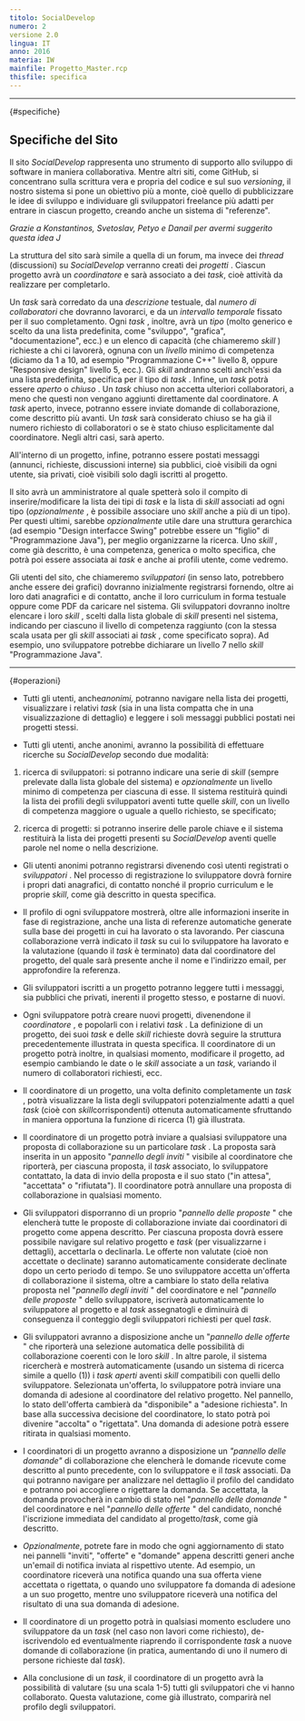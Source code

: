 ```yaml
---
titolo: SocialDevelop
numero: 2
versione 2.0
lingua: IT
anno: 2016
materia: IW
mainfile: Progetto_Master.rcp
thisfile: specifica
---
```


-------

{#specifiche}

## Specifiche del Sito

Il sito *SocialDevelop* rappresenta uno strumento di
supporto allo sviluppo di software in maniera collaborativa. Mentre altri siti,
come GitHub, si concentrano sulla scrittura vera e propria del codice e sul suo
*versioning*, il nostro sistema si pone un obiettivo più a monte, cioè
quello di pubblicizzare le idee di sviluppo e individuare gli sviluppatori
freelance più adatti per entrare in ciascun progetto, creando anche un sistema
di "referenze".

*Grazie a Konstantinos, Svetoslav, Petyo e Danail per avermi suggerito questa idea* *J*  

La struttura del sito sarà simile a quella di un forum, ma
invece dei *thread* (discussioni) su *SocialDevelop* verranno creati
dei *progetti* . Ciascun progetto avrà un *coordinatore* e sarà
associato a dei *task*, cioè attività da realizzare per completarlo.

Un *task* sarà corredato da una *descrizione*
testuale, dal *numero di collaboratori* che dovranno lavorarci, e da un *intervallo
temporale* fissato per il suo completamento. Ogni *task* , inoltre, avrà
un *tipo* (molto generico e scelto da una lista predefinita, come
"sviluppo", "grafica", "documentazione", ecc.) e un elenco di capacità (che
chiameremo *skill* ) richieste a chi ci lavorerà, ognuna con un *livello*
minimo di competenza (diciamo da 1 a 10, ad esempio "Programmazione C++"
livello 8, oppure "Responsive design" livello 5, ecc.). Gli *skill* andranno
scelti anch'essi da una lista predefinita, specifica per il tipo di *task* .
Infine, un *task* potrà essere *aperto* o *chiuso* . Un *task*
chiuso non accetta ulteriori collaboratori, a meno che questi non vengano
aggiunti direttamente dal coordinatore. A *task* aperto, invece, potranno
essere inviate domande di collaborazione, come descritto più avanti. Un *task*
sarà considerato chiuso se ha già il numero richiesto di collaboratori o se è
stato chiuso esplicitamente dal coordinatore. Negli altri casi, sarà aperto.

All'interno di un progetto, infine, potranno essere postati
messaggi (annunci, richieste, discussioni interne) sia pubblici, cioè visibili
da ogni utente, sia privati, cioè visibili solo dagli iscritti al progetto.

Il sito avrà un amministratore al quale spetterà solo il
compito di inserire/modificare la lista dei tipi di *task* e la lista di *skill* associati ad ogni tipo (*opzionalmente* , è possibile associare uno *skill*
anche a più di un tipo). Per questi ultimi, sarebbe *opzionalmente* utile
dare una struttura gerarchica (ad esempio "Design interfacce Swing" potrebbe
essere un "figlio" di "Programmazione Java"), per meglio organizzarne la
ricerca. Uno *skill* , come già descritto, è una competenza, generica o
molto specifica, che potrà poi essere associata ai *task* e anche ai
profili utente, come vedremo.

Gli utenti del sito, che chiameremo *sviluppatori* (in
senso lato, potrebbero anche essere dei grafici) dovranno inizialmente
registrarsi fornendo, oltre ai loro dati anagrafici e di contatto, anche il
loro curriculum in forma testuale oppure come PDF da caricare nel sistema. Gli
sviluppatori dovranno inoltre elencare i loro *skill* , scelti dalla lista globale
di *skill* presenti nel sistema, indicando per ciascuno il livello di
competenza raggiunto (con la stessa scala usata per gli *skill* associati
ai *task* , come specificato sopra). Ad esempio, uno sviluppatore potrebbe
dichiarare un livello 7 nello *skill* "Programmazione Java".

-------

{#operazioni}

- Tutti gli utenti, anche*anonimi,* potranno navigare nella
  lista dei progetti, visualizzare i relativi *task* (sia in una lista
  compatta che in una visualizzazione di dettaglio) e leggere i soli messaggi
  pubblici postati nei progetti stessi.

- Tutti gli utenti, anche anonimi, avranno la possibilità di
  effettuare ricerche su *SocialDevelop* secondo due modalità:
1. ricerca di sviluppatori: si potranno indicare una serie di *skill* (sempre prelevate dalla lista globale del sistema) e *opzionalmente* un livello minimo di competenza per ciascuna di esse. Il sistema restituirà quindi la lista dei profili degli sviluppatori aventi tutte quelle *skill*, con un livello di competenza maggiore o uguale a quello richiesto, se specificato;

2. ricerca di progetti: si potranno inserire delle parole chiave e il sistema restituirà la lista dei progetti presenti su *SocialDevelop* aventi quelle parole nel nome o nella descrizione.
- Gli utenti anonimi potranno registrarsi divenendo così utenti
  registrati o *sviluppatori* . Nel processo di registrazione lo sviluppatore
  dovrà fornire i propri dati anagrafici, di contatto nonché il proprio
  curriculum e le proprie *skill*, come già descritto in questa specifica.

- Il profilo di ogni sviluppatore mostrerà, oltre alle informazioni
  inserite in fase di registrazione, anche una lista di referenze automatiche
  generate sulla base dei progetti in cui ha lavorato o sta lavorando. Per
  ciascuna collaborazione verrà indicato il *task* su cui lo sviluppatore ha
  lavorato e la valutazione (quando il *task* è terminato) data dal coordinatore
  del progetto, del quale sarà presente anche il nome e l'indirizzo email, per
  approfondire la referenza.

- Gli sviluppatori iscritti a un progetto potranno leggere tutti i
  messaggi, sia pubblici che privati, inerenti il progetto stesso, e postarne di
  nuovi.

- Ogni sviluppatore potrà creare nuovi progetti, divenendone il *coordinatore* ,
  e popolarli con i relativi *task* . La definizione di un progetto, dei suoi
  *task* e delle *skill* richieste dovrà seguire la struttura precedentemente
  illustrata in questa specifica. Il coordinatore di un progetto potrà inoltre,
  in qualsiasi momento, modificare il progetto, ad esempio cambiando le date o le
  *skill* associate a un *task*, variando il numero di collaboratori
  richiesti, ecc.

- Il coordinatore di un progetto, una volta definito completamente
  un *task* , potrà visualizzare la lista degli sviluppatori potenzialmente adatti
  a quel *task* (cioè con *skill*corrispondenti) ottenuta automaticamente
  sfruttando in maniera opportuna la funzione di ricerca (1) già illustrata.

- Il coordinatore di un progetto potrà inviare a qualsiasi
  sviluppatore una proposta di collaborazione su un particolare *task* . La
  proposta sarà inserita in un apposito "*pannello degli inviti* " visibile
  al coordinatore che riporterà, per ciascuna proposta, il *task* associato,
  lo sviluppatore contattato, la data di invio della proposta e il suo stato ("in
  attesa", "accettata" o "rifiutata"). Il coordinatore potrà annullare una
  proposta di collaborazione in qualsiasi momento.

- Gli sviluppatori disporranno di un proprio "*pannello delle
  proposte* " che elencherà tutte le proposte di collaborazione inviate dai
  coordinatori di progetto come appena descritto. Per ciascuna proposta dovrà
  essere possibile navigare sul relativo progetto e *task* (per visualizzarne
  i dettagli), accettarla o declinarla. Le offerte non valutate (cioè non
  accettate o declinate) saranno automaticamente considerate declinate dopo un
  certo periodo di tempo. Se uno sviluppatore accetta un'offerta di
  collaborazione il sistema, oltre a cambiare lo stato della relativa proposta
  nel "*pannello degli inviti* " del coordinatore e nel "*pannello delle
  proposte* " dello sviluppatore, iscriverà automaticamente lo sviluppatore al
  progetto e al *task* assegnatogli e diminuirà di conseguenza il conteggio
  degli sviluppatori richiesti per quel *task*.

- Gli sviluppatori avranno a disposizione anche un "*pannello
  delle offerte* " che riporterà una selezione automatica delle possibilità di
  collaborazione coerenti con le loro *skill* . In altre parole, il sistema
  ricercherà e mostrerà automaticamente (usando un sistema di ricerca simile a
  quello (1)) i *task aperti* aventi *skill* compatibili con quelli
  dello sviluppatore. Selezionata un'offerta, lo sviluppatore potrà inviare una
  domanda di adesione al coordinatore del relativo progetto. Nel pannello, lo
  stato dell'offerta cambierà da "disponibile" a "adesione richiesta". In base
  alla successiva decisione del coordinatore, lo stato potrà poi divenire "accolta"
  o "rigettata". Una domanda di adesione potrà essere ritirata in qualsiasi
  momento.

- I coordinatori di un progetto avranno a disposizione un *"pannello
  delle domande"* di collaborazione che elencherà le domande ricevute come
  descritto al punto precedente, con lo sviluppatore e il *task* associati.
  Da qui potranno navigare per analizzare nel dettaglio il profilo del candidato
  e potranno poi accogliere o rigettare la domanda. Se accettata, la domanda provocherà
  in cambio di stato nel "*pannello delle domande* " del coordinatore e nel "*pannello
  delle offerte* " del candidato, nonché l'iscrizione immediata del candidato
  al progetto/*task*, come già descritto.

- *Opzionalmente*, potrete fare in modo che ogni aggiornamento
  di stato nei pannelli "inviti", "offerte" e "domande" appena descritti generi
  anche un'email di notifica inviata al rispettivo utente. Ad esempio, un
  coordinatore riceverà una notifica quando una sua offerta viene accettata o
  rigettata, o quando uno sviluppatore fa domanda di adesione a un suo progetto,
  mentre uno sviluppatore riceverà una notifica del risultato di una sua domanda
  di adesione.

- Il coordinatore di un progetto potrà in qualsiasi momento
  escludere uno sviluppatore da un *task* (nel caso non lavori come
  richiesto), de-iscrivendolo ed eventualmente riaprendo il corrispondente *task*
  a nuove domande di collaborazione (in pratica, aumentando di uno il numero di
  persone richieste dal *task*).

- Alla conclusione di un *task*, il coordinatore di un
  progetto avrà la possibilità di valutare (su una scala 1-5) tutti gli sviluppatori
  che vi hanno collaborato. Questa valutazione, come già illustrato, comparirà
  nel profilo degli sviluppatori.
